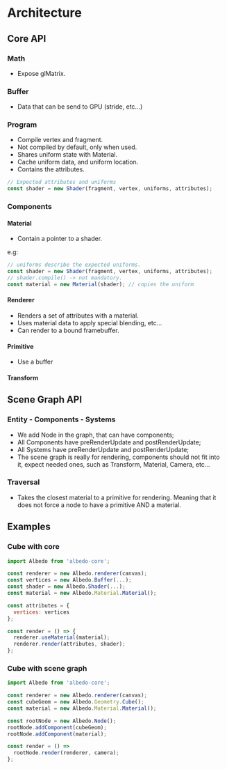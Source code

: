 # Architecture

## Core API

### Math

* Expose glMatrix.

### Buffer

* Data that can be send to GPU (stride, etc...)

### Program

* Compile vertex and fragment.
* Not compiled by default, only when used.
* Shares uniform state with Material.
* Cache uniform data, and uniform location.
* Contains the attributes.

```javascript
// Expected attributes and uniforms
const shader = new Shader(fragment, vertex, uniforms, attributes);
```

### Components

#### Material

* Contain a pointer to a shader.

e.g:

```javascript
// uniforms describe the expected uniforms.
const shader = new Shader(fragment, vertex, uniforms, attributes);
// shader.compile() -> not mandatory.
const material = new Material(shader); // copies the uniform
```

#### Renderer

* Renders a set of attributes with a material.
* Uses material data to apply special blending, etc...
* Can render to a bound framebuffer.

#### Primitive

* Use a buffer 

#### Transform


## Scene Graph API

### Entity - Components - Systems

* We add Node in the graph, that can have components;
* All Components have preRenderUpdate and postRenderUpdate;
* All Systems have preRenderUpdate and postRenderUpdate;
* The scene graph is really for rendering, components should not fit into it, expect
needed ones, such as Transform, Material, Camera, etc...

### Traversal

* Takes the closest material to a primitive for rendering. Meaning that it does not force a node to have a primitive AND a material.

## Examples

### Cube with core

```javascript
import Albedo from 'albedo-core';

const renderer = new Albedo.renderer(canvas);
const vertices = new Albedo.Buffer(...);
const shader = new Albedo.Shader(...);
const material = new Albedo.Material.Material();

const attributes = {
  vertices: vertices
};

const render = () => {
  renderer.useMaterial(material);
  renderer.render(attributes, shader);
};
```

### Cube with scene graph

```javascript
import Albedo from 'albedo-core';

const renderer = new Albedo.renderer(canvas);
const cubeGeom = new Albedo.Geometry.Cube();
const material = new Albedo.Material.Material();

const rootNode = new Albedo.Node();
rootNode.addComponent(cubeGeom);
rootNode.addComponent(material);

const render = () =>
  rootNode.render(renderer, camera);
};
```
